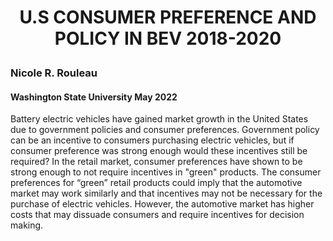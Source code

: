 # <p align=center>  __U.S CONSUMER PREFERENCE AND POLICY IN BEV 2018-2020__ </p>
### Nicole R. Rouleau
#### Washington State University May 2022
Battery electric vehicles have gained market growth in the United States due to government policies and consumer preferences. 
Government policy can be an incentive to consumers purchasing electric vehicles, but if consumer preference was strong enough would these incentives still be required? 
In the retail market, consumer preferences have shown to be strong enough to not require incentives in "green" products. 
The consumer preferences for “green” retail products could imply that the automotive market may work similarly and that incentives may not be necessary for the purchase of electric vehicles. 
However, the automotive market has higher costs that may dissuade consumers and require incentives for decision making.
